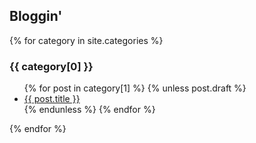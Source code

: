 ## Bloggin'

{% for category in site.categories %}
  <h3>{{ category[0] }}</h3>
  <ul>
    {% for post in category[1] %}
      {% unless post.draft %}
        <li><a href="{{ post.url }}">{{ post.title }}</a></li>
      {% endunless %}
    {% endfor %}
  </ul>
{% endfor %}
